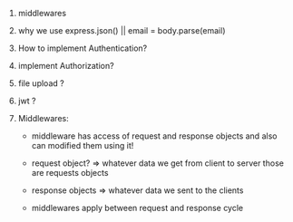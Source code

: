 1. middlewares
2. why we use express.json() || email =  body.parse(email)
3. How to implement Authentication?
4. implement Authorization?
5. file upload ?
6. jwt ?



1. Middlewares:
    - middleware has access of request and response objects and also can modified them using it!

    - request object? => whatever data we get from client to server those are requests objects

    - response objects => whatever data we sent to the clients

    - middlewares apply between request and response cycle 
